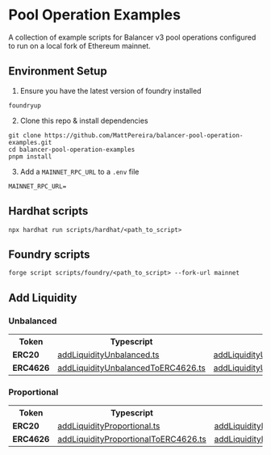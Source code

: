 # Pool Operation Examples

A collection of example scripts for Balancer v3 pool operations configured to run on a local fork of Ethereum mainnet.

## Environment Setup

1. Ensure you have the latest version of foundry installed

```
foundryup
```

2. Clone this repo & install dependencies

```
git clone https://github.com/MattPereira/balancer-pool-operation-examples.git
cd balancer-pool-operation-examples
pnpm install
```

3. Add a `MAINNET_RPC_URL` to a `.env` file

```
MAINNET_RPC_URL=
```

## Hardhat scripts

```
npx hardhat run scripts/hardhat/<path_to_script>
```

## Foundry scripts

```
forge script scripts/foundry/<path_to_script> --fork-url mainnet
```

## Add Liquidity

### Unbalanced

<table>
  <tr>
    <th>Token</th>
    <th>Typescript</th>
    <th>Solidity</th>
  </tr>
  <tr>
    <td><strong>ERC20</strong></td>
    <td><a href="scripts/hardhat/add-liquidity/addLiquidityUnbalanced.ts">addLiquidityUnbalanced.ts</a></td>
    <td><a href="scripts/foundry/add-liquidity/addLiquidityUnbalanced.s.sol">addLiquidityUnbalanced.s.sol</a></td>
  </tr>
  <tr>
    <td><strong>ERC4626</strong></td>
    <td><a href="scripts/hardhat/add-liquidity/addLiquidityUnbalancedToERC4626.ts">addLiquidityUnbalancedToERC4626.ts</a></td>
    <td><a href="scripts/foundry/add-liquidity/addLiquidityUnbalancedToERC4626.s.sol">addLiquidityUnbalancedToERC4626.s.sol</a></td>
  </tr>
</table>

### Proportional

<table>
  <tr>
    <th>Token</th>
    <th>Typescript</th>
    <th>Solidity</th>
  </tr>
  <tr>
    <td><strong>ERC20</strong></td>
    <td><a href="scripts/hardhat/add-liquidity/addLiquidityProportional.ts">addLiquidityProportional.ts</a></td>
    <td><a href="scripts/foundry/add-liquidity/addLiquidityProportional.s.sol">addLiquidityProportional.s.sol</a></td>
  </tr>
  <tr>
    <td><strong>ERC4626</strong></td>
    <td><a href="scripts/hardhat/add-liquidity/addLiquidityProportionalToERC4626.ts">addLiquidityProportionalToERC4626.ts</a></td>
    <td><a href="scripts/foundry/add-liquidity/addLiquidityProportionalToERC4626.s.sol">addLiquidityProportionalToERC4626.s.sol</a></td>
  </tr>
</table>
